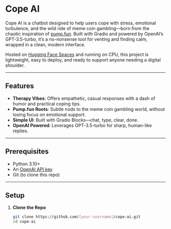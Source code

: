 # Cope AI

Cope AI is a chatbot designed to help users cope with stress, emotional turbulence, and the wild ride of meme coin gambling—born from the chaotic inspiration of [pump.fun](https://pump.fun). Built with Gradio and powered by OpenAI’s GPT-3.5-turbo, it’s a no-nonsense tool for venting and finding calm, wrapped in a clean, modern interface.

Hosted on [Hugging Face Spaces](https://huggingface.co/spaces/[your-username]/cope-ai) and running on CPU, this project is lightweight, easy to deploy, and ready to support anyone needing a digital shoulder.

---

## Features
- **Therapy Vibes**: Offers empathetic, casual responses with a dash of humor and practical coping tips.
- **Pump.fun Roots**: Subtle nods to the meme coin gambling world, without losing focus on emotional support.
- **Simple UI**: Built with Gradio Blocks—chat, type, clear, done.
- **OpenAI Powered**: Leverages GPT-3.5-turbo for sharp, human-like replies.

---

## Prerequisites
- Python 3.10+
- An [OpenAI API key](https://platform.openai.com/account/api-keys)
- Git (to clone this repo)

---

## Setup

1. **Clone the Repo**
   ```bash
   git clone https://github.com/[your-username]/cope-ai.git
   cd cope-ai
